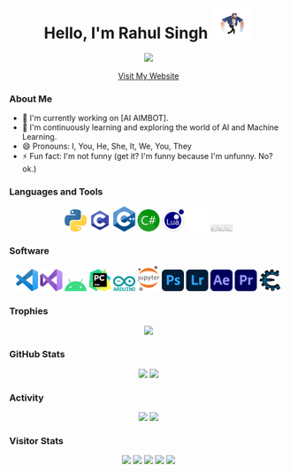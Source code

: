 <div align="center">
  <h1>Hello, I'm Rahul Singh <img src="git%20readme%20images/chotawolverine.gif" width="75"></h1>
  <p>
    <img src="https://readme-typing-svg.herokuapp.com?color=5cfab6&size=32&center=true&lines=I'm+Rahul+Singh;I'm+a+Programmer;I'm+a+Gamer;I'm+a+Developer">
  </p>
  <p align="center">
    <a href="http://rahulrsingh.com">Visit My Website</a>
  </p>
</div>

### About Me

- 🔭 I'm currently working on [AI AIMBOT].
- 🌱 I'm continuously learning and exploring the world of AI and Machine Learning.
- 😄 Pronouns: I, You, He, She, It, We, You, They
- ⚡ Fun fact: I'm not funny (get it? I'm funny because I'm unfunny. No? ok.)

### Languages and Tools

<p align="center">
  <img src="git%20readme%20images/python-5.svg" alt="Python" width="40">
  <img src="git%20readme%20images/c-programming.png" alt="C" width="40">
  <img src="git%20readme%20images/c++.png" alt="C++" width="40">
  <img src="git%20readme%20images/C_Sharp_.png" alt="C#" width="40">
  <img src="git%20readme%20images/lua.png" alt="LUA" width="40">
  <img src="git%20readme%20images/github.svg" alt="GitHub" width="40">
  <img src="git%20readme%20images/AutoHotkey.png" alt="AutoHotkey" width="40">
</p>

### Software

<p align="center">
  <img src="git%20readme%20images/vs_code.png" alt="Visual Studio Code" width="40">
  <img src="git%20readme%20images/vs_studio.png" alt="Visual Studio" width="40">
  <img src="git%20readme%20images/android1.png" alt="Android Studio" width="40">
  <img src="git%20readme%20images/pycharm.png" alt="PyCharm" width="40">
  <img src="git%20readme%20images/arduino.png" alt="Arduino" width="40">
  <img src="git%20readme%20images/Jupyter.png" alt="Jupyter" width="40">
  <img src="git%20readme%20images/ps.png" alt="Photoshop" width="40">
  <img src="git%20readme%20images/lr.png" alt="Lightroom" width="40">
  <img src="git%20readme%20images/ae.png" alt="After Effects" width="40">
  <img src="git%20readme%20images/pr.png" alt="Premiere Pro" width="40">
  <img src="git%20readme%20images/CheatEngine.png" alt="Cheat Engine" width="40">
</p>

### Trophies
<p align="center">
  <img src="https://github-profile-trophy.vercel.app/?username=rahulsingh97&theme=darkhub&row=1&column=8&margin-w=11&margin-h=15">
</p>

### GitHub Stats

<p align="center">
  <img src="https://github-readme-stats.vercel.app/api?username=rahulsingh97&show_icons=true&theme=midnight-purple" height="205px">
  <img src="https://github-readme-stats.vercel.app/api/top-langs/?username=rahulsingh97&layout=compact&theme=midnight-purple" height="205px">
</p>

### Activity

<p align="center">
  <img src="http://github-readme-streak-stats.herokuapp.com?user=rahulsingh97&theme=midnight-purple" height="177px">
  <img src="https://activity-graph.herokuapp.com/graph?username=rahulsingh97&theme=redical" height="177px">
</p>

### Visitor Stats

<p align="center">
  <img src="https://visitor-badge.laobi.icu/badge?page_id=rahulsingh97.rahulsingh97" height="20px">
  <img src="https://gpvc.arturio.dev/rahulsingh97" height="20px">
  <img src="https://badges.pufler.dev/years/rahulsingh97" height="20px">
  <img src="https://badges.pufler.dev/repos/rahulsingh97" height="20px">
  <img src="https://badges.pufler.dev/commits/all/rahulsingh97" height="20px">
</p>
